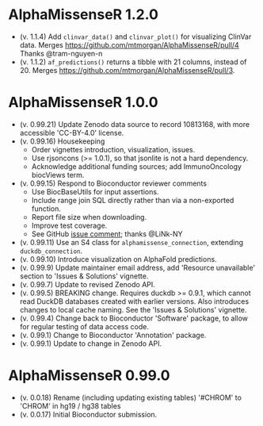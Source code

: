 # AlphaMissenseR 1.2.0

* (v. 1.1.4) Add `clinvar_data()` and `clinvar_plot()` for visualizing
  ClinVar data. Merges
  <https://github.com/mtmorgan/AlphaMissenseR/pull/4> Thanks
  @tram-nguyen-n
* (v. 1.1.2) `af_predictions()` returns a tibble with 21 columns,
  instead of 20. Merges
  <https://github.com/mtmorgan/AlphaMissenseR/pull/3>.

# AlphaMissenseR 1.0.0

* (v. 0.99.21) Update Zenodo data source to record 10813168, with more
  accessible 'CC-BY-4.0' license.
* (v. 0.99.16) Housekeeping
  - Order vignettes introduction, visualization, issues.
  - Use rjsoncons (>= 1.0.1), so that jsonlite is not a hard dependency.
  - Acknowledge additional funding sources; add ImmunoOncology biocViews term.
* (v. 0.99.15) Respond to Bioconductor reviewer comments
  - Use BiocBaseUtils for input assertions.
  - Include range join SQL directly rather than via a non-exported function.
  - Report file size when downloading.
  - Improve test coverage.
  - See GitHub [issue comment][]; thanks @LiNk-NY
* (v. 0.99.11) Use an S4 class for `alphamissense_connection`,
  extending `duckdb_connection`.
* (v. 0.99.10) Introduce visualization on AlphaFold predictions.
* (v. 0.99.9) Update maintainer email address, add 'Resource unavailable' section
  to 'Issues & Solutions' vignette.
* (v. 0.99.7) Update to revised Zenodo API.
* (v. 0.99.5) BREAKING change. Requires duckdb >= 0.9.1, which cannot
  read DuckDB databases created with earlier versions. Also introduces
  changes to local cache naming. See the 'Issues & Solutions' vignette.
* (v. 0.99.4) Change back to Bioconductor 'Software' package, to allow
  for regular testing of data access code.
* (v. 0.99.1) Change to Bioconductor 'Annotation' package.
* (v. 0.99.1) Update to change in Zenodo API.

# AlphaMissenseR 0.99.0

* (v. 0.0.18) Rename (including updating existing tables) '#CHROM' to
  'CHROM' in hg19 / hg38 tables
* (v. 0.0.17) Initial Bioconductor submission.

[issue comment]: https://github.com/Bioconductor/Contributions/issues/3221#issuecomment-1804040387
